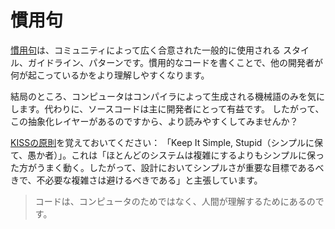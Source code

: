 # 慣用句

[慣用句](https://en.wikipedia.org/wiki/Programming_idiom)は、コミュニティによって広く合意された一般的に使用される
スタイル、ガイドライン、パターンです。慣用的なコードを書くことで、他の開発者が何が起こっているかをより理解しやすくなります。

結局のところ、コンピュータはコンパイラによって生成される機械語のみを気にします。代わりに、ソースコードは主に開発者にとって有益です。
したがって、この抽象化レイヤーがあるのですから、より読みやすくしてみませんか？

[KISSの原則](https://en.wikipedia.org/wiki/KISS_principle)を覚えておいてください：
「Keep It Simple,
Stupid（シンプルに保て、愚か者）」。これは「ほとんどのシステムは複雑にするよりもシンプルに保った方がうまく動く。したがって、設計においてシンプルさが重要な目標であるべきで、不必要な複雑さは避けるべきである」と主張しています。

> コードは、コンピュータのためではなく、人間が理解するためにあるのです。
